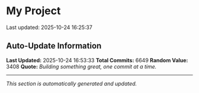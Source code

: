 # My Project


Last updated: 2025-10-24 16:25:37
































































































































































































































































































































































































































































































































































































































































































































































































































































































































































































































































































































































































































































































































































































































































































































































































































































































































































































































































































































































































































































































































































































































































































































































































































































































































































































































































































































































































































































































































































































































































































































































































































































































































































































































































































































































































































































































































































































































































































































































































































































































































































































































































































































































































































































































































































































































































































































































































































































































































































































































































































































































































































































































































































































































































































































































































































































































































































































































































































































































































































































































































































































































































































































































































































































































































































































































































































































































































































































































































































































































































































































































































































































































































## Auto-Update Information

**Last Updated:** 2025-10-24 16:53:33
**Total Commits:** 6649
**Random Value:** 3408
**Quote:** _Building something great, one commit at a time._

---
_This section is automatically generated and updated._